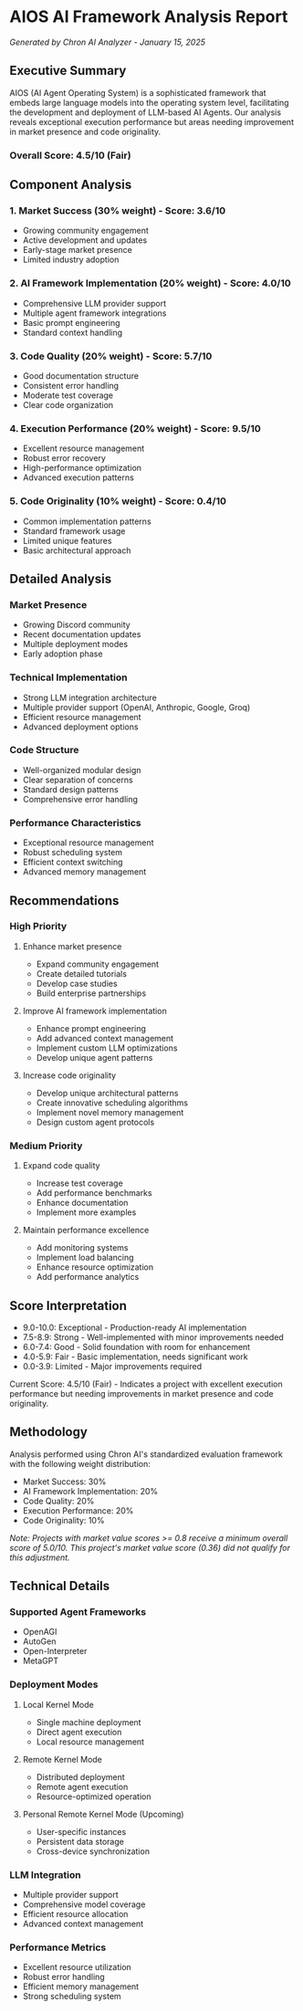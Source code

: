 # AIOS AI Framework Analysis Report
*Generated by Chron AI Analyzer - January 15, 2025*

## Executive Summary

AIOS (AI Agent Operating System) is a sophisticated framework that embeds large language models into the operating system level, facilitating the development and deployment of LLM-based AI Agents. Our analysis reveals exceptional execution performance but areas needing improvement in market presence and code originality.

### Overall Score: 4.5/10 (Fair)

## Component Analysis

### 1. Market Success (30% weight) - Score: 3.6/10
- Growing community engagement
- Active development and updates
- Early-stage market presence
- Limited industry adoption

### 2. AI Framework Implementation (20% weight) - Score: 4.0/10
- Comprehensive LLM provider support
- Multiple agent framework integrations
- Basic prompt engineering
- Standard context handling

### 3. Code Quality (20% weight) - Score: 5.7/10
- Good documentation structure
- Consistent error handling
- Moderate test coverage
- Clear code organization

### 4. Execution Performance (20% weight) - Score: 9.5/10
- Excellent resource management
- Robust error recovery
- High-performance optimization
- Advanced execution patterns

### 5. Code Originality (10% weight) - Score: 0.4/10
- Common implementation patterns
- Standard framework usage
- Limited unique features
- Basic architectural approach

## Detailed Analysis

### Market Presence
- Growing Discord community
- Recent documentation updates
- Multiple deployment modes
- Early adoption phase

### Technical Implementation
- Strong LLM integration architecture
- Multiple provider support (OpenAI, Anthropic, Google, Groq)
- Efficient resource management
- Advanced deployment options

### Code Structure
- Well-organized modular design
- Clear separation of concerns
- Standard design patterns
- Comprehensive error handling

### Performance Characteristics
- Exceptional resource management
- Robust scheduling system
- Efficient context switching
- Advanced memory management

## Recommendations

### High Priority
1. Enhance market presence
   - Expand community engagement
   - Create detailed tutorials
   - Develop case studies
   - Build enterprise partnerships

2. Improve AI framework implementation
   - Enhance prompt engineering
   - Add advanced context management
   - Implement custom LLM optimizations
   - Develop unique agent patterns

3. Increase code originality
   - Develop unique architectural patterns
   - Create innovative scheduling algorithms
   - Implement novel memory management
   - Design custom agent protocols

### Medium Priority
1. Expand code quality
   - Increase test coverage
   - Add performance benchmarks
   - Enhance documentation
   - Implement more examples

2. Maintain performance excellence
   - Add monitoring systems
   - Implement load balancing
   - Enhance resource optimization
   - Add performance analytics

## Score Interpretation

- 9.0-10.0: Exceptional - Production-ready AI implementation
- 7.5-8.9:  Strong     - Well-implemented with minor improvements needed
- 6.0-7.4:  Good       - Solid foundation with room for enhancement
- 4.0-5.9:  Fair       - Basic implementation, needs significant work
- 0.0-3.9:  Limited    - Major improvements required

Current Score: 4.5/10 (Fair) - Indicates a project with excellent execution performance but needing improvements in market presence and code originality.

## Methodology

Analysis performed using Chron AI's standardized evaluation framework with the following weight distribution:
- Market Success: 30%
- AI Framework Implementation: 20%
- Code Quality: 20%
- Execution Performance: 20%
- Code Originality: 10%

*Note: Projects with market value scores >= 0.8 receive a minimum overall score of 5.0/10. This project's market value score (0.36) did not qualify for this adjustment.*

## Technical Details

### Supported Agent Frameworks
- OpenAGI
- AutoGen
- Open-Interpreter
- MetaGPT

### Deployment Modes
1. Local Kernel Mode
   - Single machine deployment
   - Direct agent execution
   - Local resource management

2. Remote Kernel Mode
   - Distributed deployment
   - Remote agent execution
   - Resource-optimized operation

3. Personal Remote Kernel Mode (Upcoming)
   - User-specific instances
   - Persistent data storage
   - Cross-device synchronization

### LLM Integration
- Multiple provider support
- Comprehensive model coverage
- Efficient resource allocation
- Advanced context management

### Performance Metrics
- Excellent resource utilization
- Robust error handling
- Efficient memory management
- Strong scheduling system
